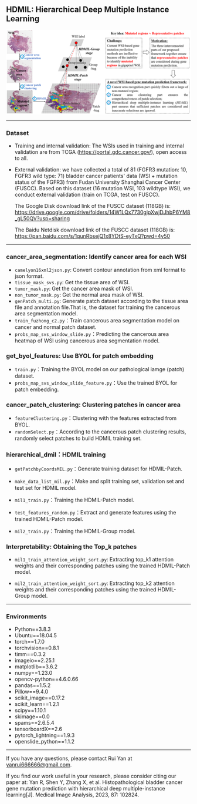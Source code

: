 ## HDMIL: Hierarchical Deep Multiple Instance Learning

![Graphical abstract](graphical-abstract.png) 

- - -
### Dataset
* Training and internal validation: The WSIs used in training and internal validation are from TCGA (https://portal.gdc.cancer.gov/), open access to all. 
* External validation: we have collected a total of 81 (FGFR3 mutation: 10, FGFR3 wild type: 71) bladder cancer patients' data (WSI + mutation status of the FGFR3) from Fudan University Shanghai Cancer Center (FUSCC). Based on this dataset (16 mutation WSI, 103 wildtype WSI), we conduct external validation (train on TCGA, test on FUSCC).

  The Google Disk download link of the FUSCC dataset (118GB) is: https://drive.google.com/drive/folders/14W1LQx7730gjpXwjDJhbP6YM8_gL50QV?usp=sharing

  The Baidu Netdisk download link of the FUSCC dataset (118GB) is: https://pan.baidu.com/s/1qunRbsejQ1x8YDtS-eyTxQ?pwd=4y50
- - -
### cancer_area_segmentation: Identify cancer area for each WSI

* `camelyon16xml2json.py`: Convert contour annotation from xml format to json format.
* `tissue_mask_svs.py`: Get the tissue area of WSI.
* `tumor_mask.py`: Get the cancer area mask of WSI.
* `non_tumor_mask.py`: Get the normal area mask of WSI.
* `genPatch_multi.py`: Generate patch dataset according to the tissue area file and annotation file.That is, the dataset for training the cancerous area segmentation model.
* `train_fuzhong_c2.py`：Train cancerous area segmentation model on cancer and normal patch dataset.
* `probs_map_svs_window_slide.py`：Predicting the cancerous area heatmap of WSI using cancerous area segmentation model.

### get_byol_features: Use BYOL for patch embedding

* `train.py`：Training the BYOL model on our pathological iamge (patch) dataset.
* `probs_map_svs_window_slide_feature.py`：Use the trained BYOL for patch embedding.

### cancer_patch_clustering: Clustering patches in cancer area

* `featureClustering.py`：Clustering with the features extracted from BYOL.
* `randomSelect.py`：According to the cancerous patch clustering results, randomly select patches to build HDMIL training set.

### hierarchical_dmil：HDMIL training

* `getPatchbyCoordsMIL.py`：Generate training dataset for HDMIL-Patch.

* `make_data_list_mil.py`：Make and split training set, validation set and test set for HDMIL model.

* `mil1_train.py`：Training the HDMIL-Patch model.

* `test_features_random.py`：Extract and generate features using the trained HDMIL-Patch model.

* `mil2_train.py`：Training the HDMIL-Group model.

### Interpretability: Obtaining the Top_k patches

* `mil1_train_attention_weight_sort.py`: Extracting top_k1 attention weights and their corresponding patches using the trained HDMIL-Patch model.

* `mil2_train_attention_weight_sort.py`: Extracting top_k2 attention weights and their corresponding patches using the trained HDMIL-Group model.

- - - 
### Environments
* Python==3.8.3
* Ubuntu==18.04.5
* torch==1.7.0
* torchvision==0.8.1
* timm==0.3.2
* imageio==2.25.1
* matplotlib==3.6.2
* numpy==1.23.0
* opencv-python==4.6.0.66
* pandas==1.5.2
* Pillow==9.4.0
* scikit_image==0.17.2
* scikit_learn==1.2.1
* scipy==1.10.1
* skimage==0.0
* spams==2.6.5.4
* tensorboardX==2.6
* pytorch_lightning==1.9.3
* openslide_python==1.1.2
- - -
If you have any questions, please contact Rui Yan at yanrui666666@gmail.com.

If you find our work useful in your research, please consider citing our paper at:
Yan R, Shen Y, Zhang X, et al. Histopathological bladder cancer gene mutation prediction with hierarchical deep multiple-instance learning[J]. Medical Image Analysis, 2023, 87: 102824.

